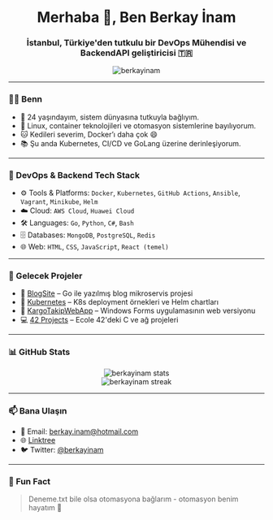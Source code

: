 <h1 align="center">Merhaba 👋, Ben Berkay İnam</h1>
<h3 align="center">İstanbul, Türkiye'den tutkulu bir DevOps Mühendisi ve BackendAPI geliştiricisi 🇹🇷</h3>

<p align="center">
  <img src="https://komarev.com/ghpvc/?username=berkayinam&label=Profile%20views&color=0e75b6&style=flat" alt="berkayinam" />
</p>

---

### 🧑‍💻 Benn

- 🎯 24 yaşındayım, sistem dünyasına tutkuyla bağlıyım.  
- 🐧 Linux, container teknolojileri ve otomasyon sistemlerine bayılıyorum.  
- 🐱 Kedileri severim, Docker’ı daha çok 😄  
- 📚 Şu anda Kubernetes, CI/CD ve GoLang üzerine derinleşiyorum.

---

### 🚀 DevOps & Backend Tech Stack

- ⚙️ Tools & Platforms: `Docker`, `Kubernetes`, `GitHub Actions`, `Ansible`, `Vagrant`, `Minikube`, `Helm`
- ☁️ Cloud: `AWS Cloud`, `Huawei Cloud`
- 🛠️ Languages: `Go`, `Python`, `C#`, `Bash`
- 🗄️ Databases: `MongoDB`, `PostgreSQL`, `Redis`
- 🌐 Web: `HTML`, `CSS`, `JavaScript`, `React (temel)`

---

### 📝 Gelecek Projeler

- 🔧 [BlogSite](https://github.com/berkayinam/BlogSite) – Go ile yazılmış blog mikroservis projesi  
- 🧠 [Kubernetes](https://github.com/berkayinam/Kubernetes) – K8s deployment örnekleri ve Helm chartları  
- 🔗 [KargoTakipWebApp](https://github.com/berkayinam/KargoTakipWebApp) – Windows Forms uygulamasının web versiyonu  
- 💻 [42 Projects](https://github.com/berkayinam?tab=repositories&q=42) – Ecole 42'deki C ve ağ projeleri

---

### 📊 GitHub Stats

<p align="center">
  <img src="https://github-readme-stats.vercel.app/api?username=berkayinam&show_icons=true&theme=tokyonight" alt="berkayinam stats" />
  <br/>
  <img src="https://github-readme-streak-stats.herokuapp.com/?user=berkayinam&theme=tokyonight" alt="berkayinam streak" />
</p>

---

### 📫 Bana Ulaşın

- 📧 Email: berkay.inam@hotmail.com  
- 🌐 [Linktree](https://linktr.ee/berkayinam)  
- 🐦 Twitter: [@berkayinam](https://twitter.com/berkayinam)

---

### 🐳 Fun Fact

> Deneme.txt bile olsa otomasyona bağlarım - otomasyon benim hayatım 💙
